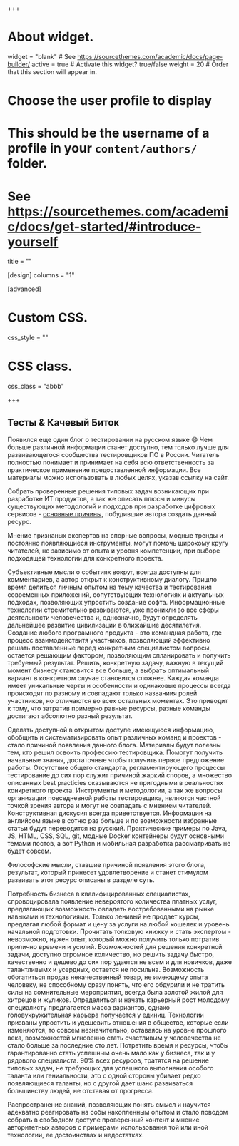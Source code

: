 +++
# About widget.
widget = "blank"  # See https://sourcethemes.com/academic/docs/page-builder/
active = true  # Activate this widget? true/false
weight = 20  # Order that this section will appear in.

# Choose the user profile to display
# This should be the username of a profile in your `content/authors/` folder.
# See https://sourcethemes.com/academic/docs/get-started/#introduce-yourself
title = ""

[design]
columns = "1"

[advanced]
 # Custom CSS. 
 css_style = ""
 
 # CSS class.
 css_class = "abbb"

+++

## Тесты & Качевый Биток

Появился еще один блог о тестировании на русском языке :smile: Чем больше различной информации станет доступно, тем только лучше для развивающегося сообщества тестировщиков ПО в России.
Читатель полностью понимает и принимает на себя всю ответственность за практическое применение предоставленной информации. Все материалы можно использовать в любых целях, указав ссылку на сайт.

Собрать проверенные решения типовых задач возникающих при разработке ИТ продуктов, а так же описать плюсы и минусы существующих методологий и подходов при разработке цифровых сервисов - [основные причины](/идея/), побудившие автора создать данный ресурс.

Мнение признаных экспертов на спорные вопросы, модные тренды и постоянно появляющиеся инструменты, могут помочь широкому кругу читателей, не зависимо от опыта и уровня компетенции, при выборе подходящей технологии для конкретного проекта.


Субъективные мысли о событиях вокруг, всегда доступны для комментариев, а автор открыт к конструктивному диалогу.
Пришло время делиться личным опытом на тему качества и тестирования современных приложений, сопутствующих технологиях и актуальных подходах, позволяющих упростить создание софта. Информационные технологии стремительно развиваются, уже проникли во все сферы деятельности человечества и, однозначно, будут определять дальнейшее развитие цивилизации в ближайшие десятилетия. Создание любого  програмного продукта - это командная работа, где процесс взаимодействитя участников, позволяющий эффективно решать поставленные перед конкретным специалистом вопросы, остается решающим фактором, позволяющим спланировать и получить требуемый результат. Решить, конкретную задачу, важную в текущий момент бизнесу становится все больше, а выбрать оптимальный вариант в конкретном случае становится сложнее. Каждая команда имеет уникальные черты и особенности и одинаковые процессы всегда происходят по разному и совпадают только названиия ролей участников, но отличаются во всех остальных моментах. Это приводит к тому, что затратив примерно равные ресурсы, разные команды достигают абсолютно разный результат.

Сделать доступной в открытом доступе имеющуюся информацию, обобщить и систематизировать опыт различных команд и проектов - стало причиной появления данного блога. Материалы будут полезны тем, кто решил освоить профессию тестировщика. Помогут получить начальные знания, достаточные чтобы получить первое предложение работы. Отсутствие общего стандарта, регламентирующего процессы тестирование до сих пор служит причиной жаркий споров, а множество описанных best practicies оказываются не пригодными в реальностях конкретного проекта. Инструменты и методологии, а так же вопросы организации повседневной работы тестировщика, являются частной точкой зрения автора и могут не совпадать с мнением читателей. Конструктивная дискусия всегда приветствуется. Информации на английсом языке в сотню раз больше и по возможности избранные статьи будут переводится на русский. Практические примеры по Java, JS, HTML, CSS, SQL, git, модные Docker контейнеры будут основными темами постов, а вот Python и мобильная разработка рассматривать не будет совсем.

Философские мысли, ставшие причиной появления этого блога, результат, который принесет удовлетворение и станет стимулом развивать этот ресурс описаны в разделе суть.

Потребность бизнеса в квалифицированных специалистах, спровоцировала появление невероятого количества платных услуг, предлагающих возможность овладеть востребованными на рынке навыками и технологиями. Только ленивый не продает курсы, предлагая любой формат и цену за услуги на любой кошелек и уровень начальной подготовки. Прочитать толковую книжку и стать экспертом - невозможно, нужен опыт, который можно получить только потратив прилично времени и усилий. Возможностей для решения конкретной задачи, доступно огромное количество, но решить задачу быстро, качественно и дешево до сих пор удается не всем и для новичков, даже талантливымх и усердных, остается не посильна. Возможность обогатиться продав некачественный товар, не имеющему опыта человеку, не способному сразу понять, что его обдурили и не тратить силы на сомнительные мероприятия, всегда была золотой жилой для хитрецов и жуликов. Определиться и начать карьерный рост молодому специалисту предлагается масса вариантов, однако головукружительная карьера получается у единиц. Технологии призваны упростить и удешевить отношения в обществе, которые если изменяются, то совсем незначительно, оставаясь на уровне прошлого века, возможностей мгновенно стать счастливым у человечества не стало больше за последние сто лет. Потратить время и ресурсы, чтобы гарантированно стать успешным очень мало как у бизнеса, так и у рядового специалиста. 90% всех ресурсов, тратятся на решение типовых задач, не требующих для успешного выполнения особого таланта или гениальности, это с одной стороны убивает редко появляющиеся таланты, но с другой дает шанс развиваться большинству людей, не отставая от прогресса.

Распространение знаний, позволяющих понять смысл и научится адекватно реагировать на собы накопленным опытом и стало поводом собрать в свободном доступе проверенный контент и мнение авторитетных авторов с примерами использования той или иной технологии, ее достоинствах и недостатках.